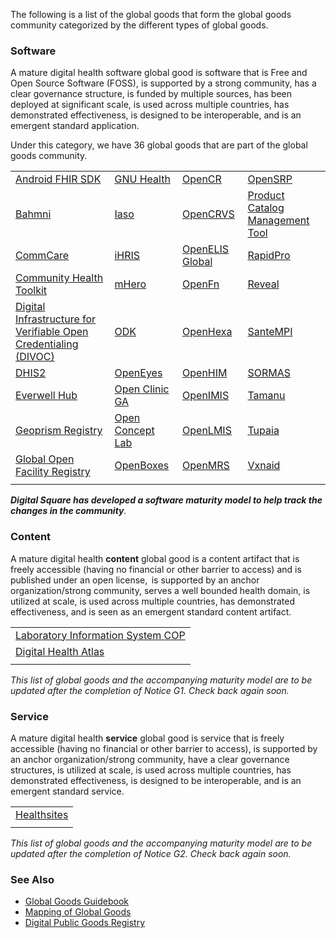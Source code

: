 The following is a list of the global goods that form the global goods
community categorized by the different types of global goods.

### Software

A mature digital health software global good is software that is Free
and Open Source Software (FOSS), is supported by a strong community, has
a clear governance structure, is funded by multiple sources, has been
deployed at significant scale, is used across multiple countries, has
demonstrated effectiveness, is designed to be interoperable, and is an
emergent standard application.

Under this category, we have 36 global goods that are part of the global
goods community.

|  |  |  |  |
|----|----|----|----|
| [Android FHIR SDK](https://github.com/google/android-fhir) | [GNU Health](https://en.m.wikibooks.org/wiki/GNU_Health) | [OpenCR](https://www.openclientregistry.org/) | [OpenSRP](https://smartregister.org/) |
| [Bahmni](https://www.bahmni.org/) | [Iaso](https://www.bluesquarehub.com/iaso/) | [OpenCRVS](https://www.opencrvs.org/) | [Product Catalog Management Tool](http://productcatalog.io/) |
| [CommCare](https://dimagi.com/commcare/) | [iHRIS](http://www.ihris.org/) | [OpenELIS Global](https://openelis-global.org/) | [RapidPro](https://community.rapidpro.io/) |
| [Community Health Toolkit](https://communityhealthtoolkit.org/) | [mHero](http://www.mhero.org/) | [OpenFn](https://openfn.org/) | [Reveal](http://www.revealprecision.com/) |
| [Digital Infrastructure for Verifiable Open Credentialing (DIVOC)](https://divoc.egov.org.in/) | [ODK](https://getodk.org/) | [OpenHexa](https://www.bluesquarehub.com/openhexa/) | [SanteMPI](https://help.santesuite.org/product-overview/santesuite-products/master-patient-index-santempi) |
| [DHIS2](http://dhis2.org/) | [OpenEyes](https://openeyes.apperta.org/) | [OpenHIM](http://openhim.org/) | [SORMAS](http://www.sormas.org/) |
| [Everwell Hub](https://hub.everwell.org/dashboard/overview) | [Open Clinic GA](https://sourceforge.net/projects/open-clinic/) | [OpenIMIS](http://www.openimis.org/) | [Tamanu](https://www.beyondessential.com.au/products/tamanu/) |
| [Geoprism Registry](https://terraframe.atlassian.net/wiki/spaces/GGR/overview) | [Open Concept Lab](https://openconceptlab.org/) | [OpenLMIS](https://openlmis.org/) | [Tupaia](https://tupaia.org/) |
| [Global Open Facility Registry](http://www.openfacilityregistry.org/) | [OpenBoxes](http://www.openboxes.com/) | [OpenMRS](https://openmrs.org/product/) | [Vxnaid](https://github.com/johnsonandjohnson/vxnaid/wiki) |
|  |  |  |  |

***Digital Square has developed a software maturity model to help track
the changes in the community**.*

### Content

A mature digital health **content** global good is a content artifact
that is freely accessible (having no financial or other barrier to
access) and is published under an open license,  is supported by an
anchor organization/strong community, serves a well bounded health
domain, is utilized at scale, is used across multiple countries, has
demonstrated effectiveness, and is seen as an emergent standard content
artifact.

|  |
|----|
| [Laboratory Information System COP](https://wiki.ohie.org/display/SUB/Lab%2BInformation%2BSystems%2BCommunity) |
| [Digital Health Atlas](https://www.digitalhealthatlas.org/en/-/) |
|  |

*This list of global goods and the accompanying maturity model are to be
updated after the completion of Notice G1. Check back again soon.*

### Service

A mature digital health **service** global good is service that is
freely accessible (having no financial or other barrier to access), is
supported by an anchor organization/strong community, have a clear
governance structures, is utilized at scale, is used across multiple
countries, has demonstrated effectiveness, is designed to be
interoperable, and is an emergent standard service.

|                                        |
|----------------------------------------|
| [Healthsites](https://healthsites.io/) |
|                                        |

*This list of global goods and the accompanying maturity model are to be
updated after the completion of Notice G2. Check back again soon.*

### See Also

- <a href="Global_Goods_Guidebook" class="wikilink"
  title="Global Goods Guidebook">Global Goods Guidebook</a>
- <a href="Mapping_of_Global_Goods" class="wikilink"
  title="Mapping of Global Goods">Mapping of Global Goods</a>
- [Digital Public Goods
  Registry](https://digitalpublicgoods.net/registry/)
